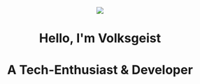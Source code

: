 <p align="center"><img src="https://cdn.discordapp.com/attachments/1163083069612380160/1163095905663193108/giphy.gif?ex=653e5479&is=652bdf79&hm=112d7cfd201443c0341767d64dd2dc256d67dc478346b751d101a67a45c0e1b3&"></p>



<h1 align="center">Hello, I'm Volksgeist</h1>
<h1 align="center">A Tech-Enthusiast & Developer</h1>
